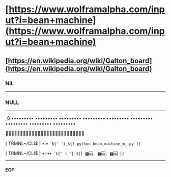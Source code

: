 # [https://www.wolframalpha.com/input?i=bean+machine](https://www.wolframalpha.com/input?i=bean+machine)

## [https://en.wikipedia.org/wiki/Galton_board](https://en.wikipedia.org/wiki/Galton_board)

### NIL

---------------------------------------------------------------------

### NULL

---------------------------------------------------------------------

_0 ••••••••• ••••••••• ••••••••• ••••••••• ••••••••• ••••••••• ••••••••• ••••••••• •••••••••

🍎🍎🍎🥝🥝🥝💙💙💙🍎🍎🍎🥝🥝🥝💙💙💙🍎🍎🍎🥝🥝🥝💙💙💙

( TRMNL~/CLI$ ) •:• `` `${' '}_${[ python bean_machine_m_.py ]}` ``

( TRMNL~/CLI$ ) •::•• `` `${" ⚆ "}_${[ 🅿️🆖, 🅿️🆖, 🅿️🆖 ]}` ``

---------------------------------------------------------------------

#### EOF
